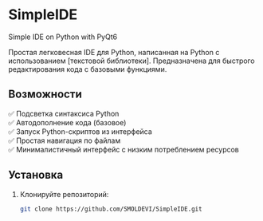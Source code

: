 # SimpleIDE
Simple IDE on Python with PyQt6

Простая легковесная IDE для Python, написанная на Python с использованием [текстовой библиотеки]. Предназначена для быстрого редактирования кода с базовыми функциями.

## Возможности

✅ Подсветка синтаксиса Python  
✅ Автодополнение кода (базовое)  
✅ Запуск Python-скриптов из интерфейса  
✅ Простая навигация по файлам  
✅ Минималистичный интерфейс с низким потреблением ресурсов  

## Установка

1. Клонируйте репозиторий:
   ```bash 
   git clone https://github.com/SMOLDEVI/SimpleIDE.git
